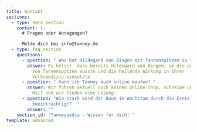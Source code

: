 ```yaml
---
title: Kontakt
sections:
  - type: hero_section
    content: |-
      # Fragen oder Anregungen?

      Melde dich bei info@tanney.de
  - type: faq_section
    questions:
      - question: " Was hat Hildegard von Bingen mit Tannenspitzen zu tun? "
        answer: Es heisst, dass bereits Hildegard von Bingen, um die positiven Effekte
          von Tannenspitzen wusste und die heilende Wirkung in ihrer
          Volksmedizin einsetzte
      - question: " Kann ich Tanney auch online kaufen? "
        answer: Wir führen aktuell noch keinen Online-Shop, schreibe uns aber gerne eine
          Mail und wir finden eine Lösung.
      - question: "Wie stark wird der Baum im Wachstum durch die Ernte der jungen Triebe
          beeinträchtigt?  "
        answer: ""
    section_id: "Tanneypedia – Wissen für dich! "
template: advanced
---
```

